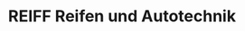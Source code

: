 ---
title: "REIFF Reifen und Autotechnik"
url: /weinheim/reiff-reifen-und-autotechnik/
shop: Autowerkstatt
---
